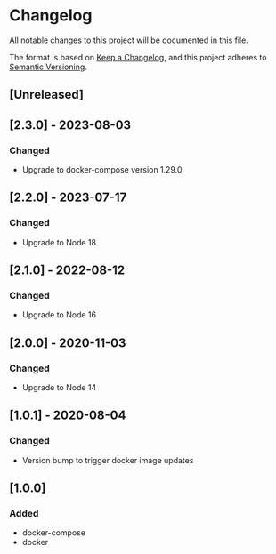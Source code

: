 # Changelog

All notable changes to this project will be documented in this file.

The format is based on [Keep a Changelog](https://keepachangelog.com/en/1.0.0/),
and this project adheres to [Semantic Versioning](https://semver.org/spec/v2.0.0.html).

## [Unreleased]
## [2.3.0] - 2023-08-03
### Changed
- Upgrade to docker-compose version 1.29.0
## [2.2.0] - 2023-07-17
### Changed
- Upgrade to Node 18
## [2.1.0] - 2022-08-12

### Changed
- Upgrade to Node 16

## [2.0.0] - 2020-11-03

### Changed
- Upgrade to Node 14

## [1.0.1] - 2020-08-04

### Changed
- Version bump to trigger docker image updates

## [1.0.0]

### Added
- docker-compose
- docker